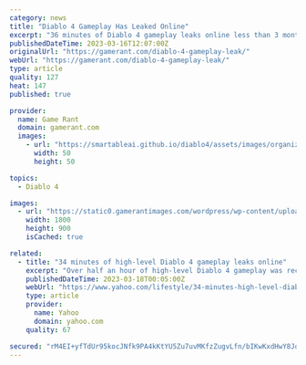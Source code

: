 ```yaml
---
category: news
title: "Diablo 4 Gameplay Has Leaked Online"
excerpt: "36 minutes of Diablo 4 gameplay leaks online less than 3 months away from launch, and a day before the beta early access opens. Diablo 4 gameplay has been leaked online. The video is fairly long, 36 ..."
publishedDateTime: 2023-03-16T12:07:00Z
originalUrl: "https://gamerant.com/diablo-4-gameplay-leak/"
webUrl: "https://gamerant.com/diablo-4-gameplay-leak/"
type: article
quality: 127
heat: 147
published: true

provider:
  name: Game Rant
  domain: gamerant.com
  images:
    - url: "https://smartableai.github.io/diablo4/assets/images/organizations/gamerant.com-50x50.jpg"
      width: 50
      height: 50

topics:
  - Diablo 4

images:
  - url: "https://static0.gamerantimages.com/wordpress/wp-content/uploads/2023/03/diablo-4-pre-alpha.jpg"
    width: 1800
    height: 900
    isCached: true

related:
  - title: "34 minutes of high-level Diablo 4 gameplay leaks online"
    excerpt: "Over half an hour of high-level Diablo 4 gameplay was recently streamed online. As first picked up on by Reddit, a stream appeared to air what looked to be Diablo 4 gameplay. Not only this, but the ..."
    publishedDateTime: 2023-03-18T00:05:00Z
    webUrl: "https://www.yahoo.com/lifestyle/34-minutes-high-level-diablo-125918788.html"
    type: article
    provider:
      name: Yahoo
      domain: yahoo.com
    quality: 67

secured: "rM4EI+yfTdUr95kocJNfk9PA4kKtYU5Zu7uvMKfzZugvLfn/bIKwKxdHwY8JqeFomU/wGUUqdF7lrgbQN6KO1vfMfO8uzpTz2JZy7me1ZHbdSGe9vGZb7M5DQanE8zmYBPxZ2KbC5BDsvUAH/W1l7jyA2jeOZvLOIVDXvAVXEa3MiKXv/4vjMhvH/Auzk0g7kGPYhEnd7mbZwt90Xm+eS3+aHMHiFkXx+1i1X9zXLMDqw8knmFWw7aCZ55bivAoghrcXfsLaSlEcCreSUqiJ1UwAVCvTob4Nb1k6RcvmrM5IgT0Sdlwi6boq+sXdFptNPQNgpas9gJTJhaKT9iiNsdm7cg3aEvixEq3mlIAwkC0=;YX8AqlMCzFPewEN47NSnCQ=="
---
```


